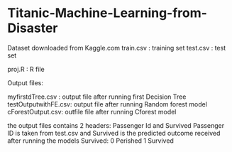 # Titanic-Machine-Learning-from-Disaster

Dataset downloaded from Kaggle.com
train.csv : training set
test.csv : test set

proj.R : R file

Output files:

myfirstdTree.csv : output file after running first Decision Tree
testOutputwithFE.csv: output file after running Random forest model
cForestOutput.csv: outfile file after running Cforest model

the output files contains 2 headers: Passenger Id and Survived
Passenger ID is taken from test.csv and Survived is the predicted outcome received after running the models
Survived: 0 Perished
          1 Survived 
